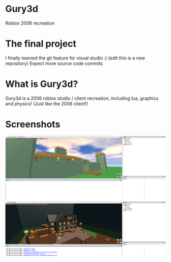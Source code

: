 # Gury3d
Roblox 2006 recreation

# The final project

I finally learned the git feature for visual studio :) (edit this is a new repository)
Expect more source code commits

# What is Gury3d?
Gury3d is a 2006 roblox studio / client recreation, including lua, graphics and physics! (Just like the 2006 client!)

# Screenshots

![King Arthur's Castle screenshot](https://github.com/blubbussploiter/Gury/blob/master/King%20arthurs.png)  
![Haunted Hill screenshot](https://github.com/blubbussploiter/Gury/blob/master/Haunted%20mansion.png)
